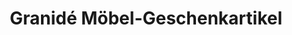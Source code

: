 ---
title: "Granidé Möbel-Geschenkartikel"
url: /pforzheim/granide-moebel-geschenkartikel/
shop: Andenken
---